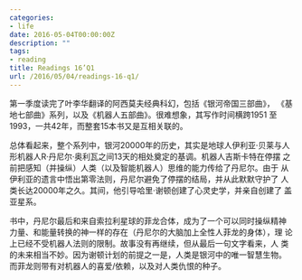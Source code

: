 ```yaml
---
categories:
- life
date: 2016-05-04T00:00:00Z
description: ""
tags:
- reading
title: Readings 16’Q1
url: /2016/05/04/readings-16-q1/
---
```



第一季度读完了叶李华翻译的阿西莫夫经典科幻，包括《银河帝国三部曲》，
《基地七部曲》系列，以及《机器人五部曲》。很难想象，其写作时间横跨1951
至1993，一共42年，而整套15本书又是互相关联的。

总体看起来，整个系列中，银河20000年的历史，其实是地球人伊利亚·贝莱与人
形机器人R·丹尼尔·奥利瓦之间13天的相处奠定的基调。机器人吉斯卡特在停摆
之前把感知（并操纵）人类（以及智能机器人）思维的能力传给了丹尼尔。由于
从伊利亚的遗言中悟出第零法则，丹尼尔避免了停摆的结局，并从此默默守护了
人类长达20000年之久。其间，他引导哈里·谢顿创建了心灵史学，并亲自创建了
盖亚星系。

书中，丹尼尔最后和来自索拉利星球的菲龙合体，成为了一个可以同时操纵精神
力量、和能量转换的神一样的存在（丹尼尔的大脑加上全性人菲龙的身体），理
论上已经不受机器人法则的限制。故事没有再继续，但从最后一句文字看来，人
类的未来相当不妙。因为谢顿计划的前提之一是，人类是银河中的唯一智慧生物。
而菲龙则带有对机器人的喜爱/依赖，以及对人类仇恨的种子。
